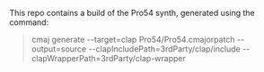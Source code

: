 This repo contains a build of the Pro54 synth, generated using the command:

> cmaj generate --target=clap Pro54/Pro54.cmajorpatch --output=source --clapIncludePath=3rdParty/clap/include --clapWrapperPath=3rdParty/clap-wrapper 
